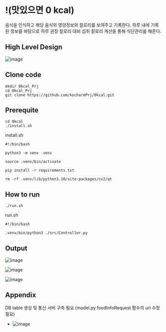 # !(맛있으면 0 kcal)
음식을 인식하고 해당 음식의 영양정보와 칼로리를 보여주고 기록한다.
하루 내에 기록된 정보를 바탕으로 하루 권장 칼로리 대비 섭취 칼로리 계산을 통해 식단관리를 해준다.

## High Level Design

![image](https://github.com/kocharmPrj/0kcal/assets/142784142/b029e36d-bd3c-4ac7-9c88-dde50782227c)

## Clone code

```shell
mkdir 0kcal_Prj
cd 0kcal_Prj
git clone https://github.com/kocharmPrj/0kcal.git
```

## Prerequite

```shell
cd 0kcal
./install.sh
```

install.sh

```shell
#!/bin/bash

python3 -m venv .venv

source .venv/bin/activate

pip install -r requirements.txt

rm -rf .venv/lib/python3.10/site-packages/cv2/qt
```

## How to run

```shell
./run.sh
```

run.sh

```shell
#!/bin/bash

.venv/bin/python3 ./src/Controller.py
```

## Output

![image](https://github.com/kocharmPrj/0kcal/assets/97004727/fbbd5505-a3b2-4755-b1ef-3de4344a6cfa)

![image](https://github.com/kocharmPrj/0kcal/assets/97004727/e172fa10-1717-4395-88af-b926007dd3e5)

![image](https://github.com/kocharmPrj/0kcal/assets/97004727/4a3cedc5-5a47-4437-9119-ccb6d7554717)

## Appendix
DB table 생성 및 통신 서버 구축 필요 (model.py foodInfoRequest 함수의 url 수정 필요)
* ![image](https://github.com/kocharmPrj/0kcal/assets/142784142/5690ff1e-d085-4ad7-9add-8a855c95c91d)

